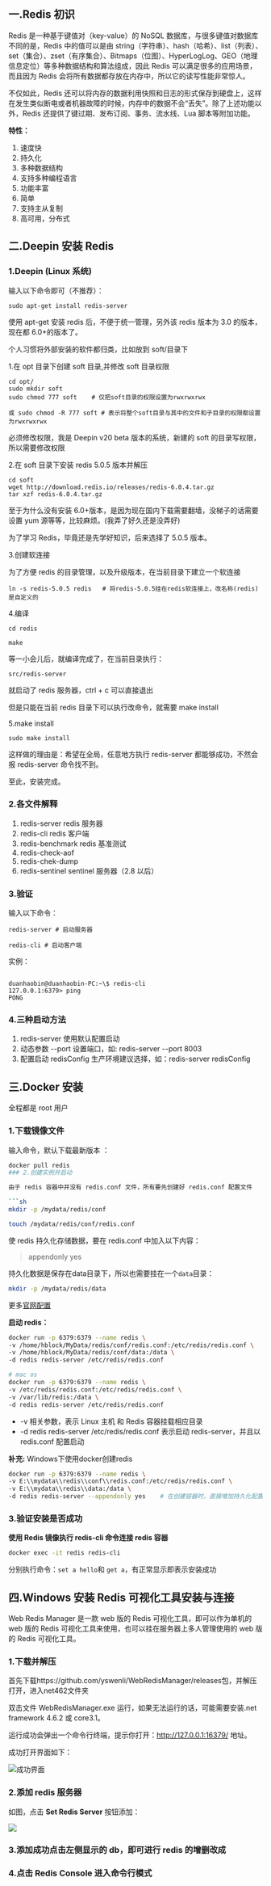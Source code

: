 ## 一.Redis 初识

Redis 是⼀种基于键值对（key-value）的 NoSQL 数据库，与很多键值对数据库不同的是，Redis 中的值可以是由 string（字符串）、hash（哈希）、list（列表）、set（集合）、zset（有序集合）、Bitmaps（位图）、HyperLogLog、GEO（地理信息定位）等多种数据结构和算法组成，因此 Redis 可以满⾜很多的应⽤场景，⽽且因为 Redis 会将所有数据都存放在内存中，所以它的读写性能⾮常惊⼈。

不仅如此，Redis 还可以将内存的数据利⽤快照和⽇志的形式保存到硬盘上，这样在发⽣类似断电或者机器故障的时候，内存中的数据不会“丢失”。除了上述功能以外，Redis 还提供了键过期、发布订阅、事务、流⽔线、Lua 脚本等附加功能。

**特性：**

1. 速度快
2. 持久化
3. 多种数据结构
4. 支持多种编程语言
5. 功能丰富
6. 简单
7. 支持主从复制
8. 高可用，分布式

## 二.Deepin 安装 Redis

### 1.Deepin (Linux 系统)

输入以下命令即可（不推荐）：

```
sudo apt-get install redis-server
```

使用 apt-get 安装 redis 后，不便于统一管理，另外该 redis 版本为 3.0 的版本，现在都 6.0+的版本了。

个人习惯将外部安装的软件都归类，比如放到 soft/目录下

1.在 opt 目录下创建 soft 目录,并修改 soft 目录权限

```
cd opt/
sudo mkdir soft
sudo chmod 777 soft    # 仅把soft目录的权限设置为rwxrwxrwx

或 sudo chmod -R 777 soft # 表示将整个soft目录与其中的文件和子目录的权限都设置为rwxrwxrwx
```

必须修改权限，我是 Deepin v20 beta 版本的系统，新建的 soft 的目录写权限，所以需要修改权限

2.在 soft 目录下安装 redis 5.0.5 版本并解压

```
cd soft
wget http://download.redis.io/releases/redis-6.0.4.tar.gz
tar xzf redis-6.0.4.tar.gz
```

至于为什么没有安装 6.0+版本，是因为现在国内下载需要翻墙，没梯子的话需要设置 yum 源等等，比较麻烦。(我弄了好久还是没弄好)

为了学习 Redis，毕竟还是先学好知识，后来选择了 5.0.5 版本。

3.创建软连接

为了方便 redis 的目录管理，以及升级版本，在当前目录下建立一个软连接

```
ln -s redis-5.0.5 redis   # 将redis-5.0.5挂在redis软连接上，改名称(redis)是自定义的
```

4.编译

```
cd redis

make
```

等一小会儿后，就编译完成了，在当前目录执行：

```
src/redis-server
```

就启动了 redis 服务器，ctrl + c 可以直接退出

但是只能在当前 redis 目录下可以执行改命令，就需要 make install

5.make install

```
sudo make install
```

这样做的理由是：希望在全局，任意地方执行 redis-server 都能够成功，不然会报 redis-server 命令找不到。

至此，安装完成。

### 2.各文件解释

1. redis-server redis 服务器
2. redis-cli redis 客户端
3. redis-benchmark redis 基准测试
4. redis-check-aof
5. redis-chek-dump
6. redis-sentinel sentinel 服务器（2.8 以后）

### 3.验证
输入以下命令：
```
redis-server # 启动服务器

redis-cli # 启动客户端

```
实例：
```

duanhaobin@duanhaobin-PC:~\$ redis-cli
127.0.0.1:6379> ping
PONG
````
### 4.三种启动方法
1. redis-server  使用默认配置启动
2. 动态参数  --port  设置端口，如: redis-server  --port  8003
3. 配置启动   redisConfig 生产环境建议选择，如：redis-server  redisConfig
## 三.Docker 安装

全程都是 root 用户

### 1.下载镜像文件

输入命令，默认下载最新版本 ：

```sh
docker pull redis
### 2.创建实例并启动

由于 redis 容器中并没有 redis.conf 文件，所有要先创建好 redis.conf 配置文件

```sh
mkdir -p /mydata/redis/conf

touch /mydata/redis/conf/redis.conf
```

使 redis 持久化存储数据，要在 redis.conf 中加入以下内容：

> appendonly yes

持久化数据是保存在data目录下，所以也需要挂在一个`data`目录：
```sh
mkdir -p /mydata/redis/data
```

更多[官网配置](https://redis.io/topics/config)

**启动 redis：**

```sh
docker run -p 6379:6379 --name redis \
-v /home/hblock/MyData/redis/conf/redis.conf:/etc/redis/redis.conf \
-v /home/hblock/MyData/redis/conf/data:/data \
-d redis redis-server /etc/redis/redis.conf

# mac os 
docker run -p 6379:6379 --name redis \
-v /etc/redis/redis.conf:/etc/redis/redis.conf \
-v /var/lib/redis:/data \
-d redis redis-server /etc/redis/redis.conf
```

- -v 相关参数，表示 Linux 主机 和 Redis 容器挂载相应目录
- -d redis redis-server /etc/redis/redis.conf 表示启动 redis-server，并且以 redis.conf 配置启动

**补充:** Windows下使用docker创建redis
```sh
docker run -p 6379:6379 --name redis \
-v E:\\mydata\\redis\\conf\\redis.conf:/etc/redis/redis.conf \
-v E:\\mydata\\redis\\data:/data \
-d redis redis-server --appendonly yes    # 在创建容器时，直接增加持久化配置
```
### 3.验证安装是否成功

**使用 Redis 镜像执行 redis-cli 命令连接 redis 容器**

```sh
docker exec -it redis redis-cli
```

分别执行命令：`set a hello`和 `get a`，有正常显示即表示安装成功

## 四.Windows 安装 Redis 可视化工具安装与连接

Web Redis Manager 是一款 web 版的 Redis 可视化工具，即可以作为单机的 web 版的 Redis 可视化工具来使用，也可以挂在服务器上多人管理使用的 web 版的 Redis 可视化工具。

### 1.下载并解压

首先下载https://github.com/yswenli/WebRedisManager/releases包，并解压打开，进入net462文件夹

双击文件 WebRedisManager.exe 运行，如果无法运行的话，可能需要安装.net framework 4.6.2 或 core3.1。

运行成功会弹出一个命令行终端，提示你打开：http://127.0.0.1:16379/ 地址。

成功打开界面如下：

![成功界面](https://img2018.cnblogs.com/i-beta/542396/202001/542396-20200110155351597-897953166.png)

### 2.添加 redis 服务器

如图，点击 **Set Redis Server** 按钮添加：

![](../../img/redis可视化工具设置redis服务器.png)

### 3.添加成功点击左侧显示的 db，即可进行 redis 的增删改成

### 4.点击 Redis Console 进入命令行模式
